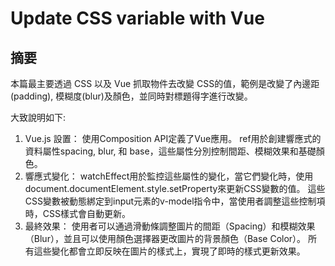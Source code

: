 # Update CSS variable with Vue

## 摘要
本篇最主要透過 CSS 以及 Vue 抓取物件去改變 CSS的值，範例是改變了內邊距(padding), 模糊度(blur)及顏色，並同時對標題得字進行改變。

大致說明如下:

1. Vue.js 設置：
    使用Composition API定義了Vue應用。
    ref用於創建響應式的資料屬性spacing, blur, 和 base，這些屬性分別控制間距、模糊效果和基礎顏色。
2. 響應式變化：
    watchEffect用於監控這些屬性的變化，當它們變化時，使用document.documentElement.style.setProperty來更新CSS變數的值。
    這些CSS變數被動態綁定到input元素的v-model指令中，當使用者調整這些控制項時，CSS樣式會自動更新。
3. 最終效果：
    使用者可以通過滑動條調整圖片的間距（Spacing）和模糊效果（Blur），並且可以使用顏色選擇器更改圖片的背景顏色（Base Color）。
	所有這些變化都會立即反映在圖片的樣式上，實現了即時的樣式更新效果。
